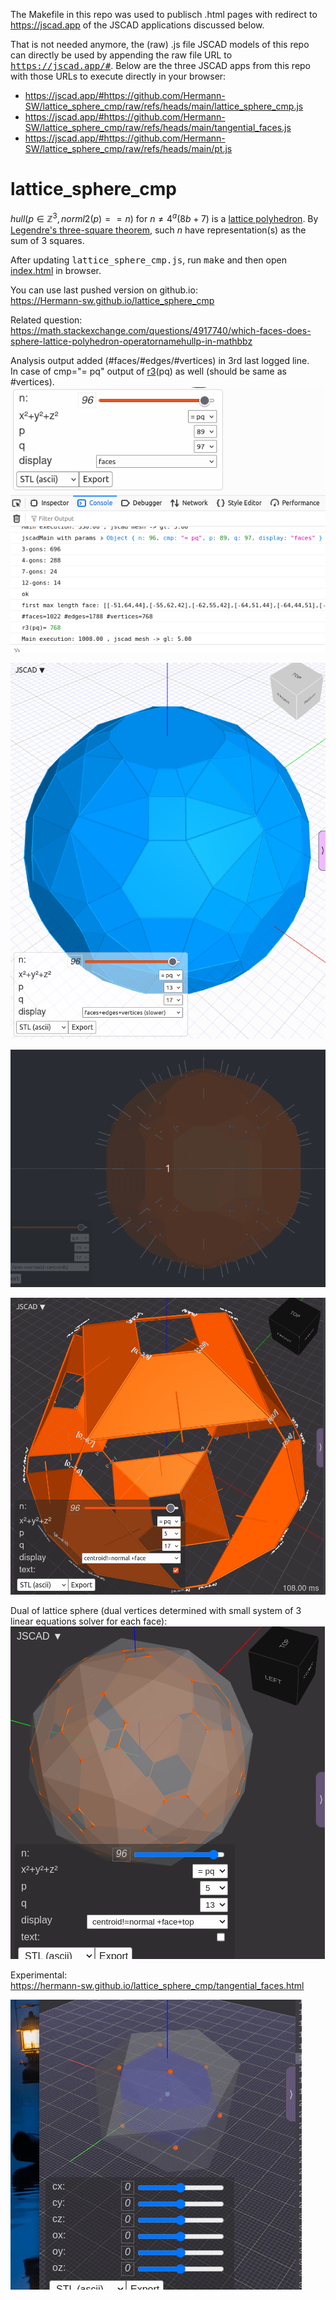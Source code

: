 The Makefile in this repo was used to publisch .html pages with redirect to https://jscad.app of the JSCAD applications discussed below.  

That is not needed anymore, the (raw) .js file JSCAD models of this repo can directly be used by appending the raw file URL to <kbd>https://jscad.app/#</kbd>. Below are the three JSCAD apps from this repo with those URLs to execute directly in your browser:  


- https://jscad.app/#https://github.com/Hermann-SW/lattice_sphere_cmp/raw/refs/heads/main/lattice_sphere_cmp.js  
- https://jscad.app/#https://github.com/Hermann-SW/lattice_sphere_cmp/raw/refs/heads/main/tangential_faces.js  
- https://jscad.app/#https://github.com/Hermann-SW/lattice_sphere_cmp/raw/refs/heads/main/pt.js  



# lattice_sphere_cmp

$hull(p\in\mathbb{Z}^3, norml2(p)==n)$ for $n\neq 4^a(8b+7)$ is a [lattice polyhedron](https://en.wikipedia.org/wiki/Polyhedron#Lattice_polyhedra). By [Legendre's three-square theorem](https://en.wikipedia.org/wiki/Legendre%27s_three-square_theorem), such $n$ have representation(s) as the sum of $3$ squares.

After updating <kbd>lattice_sphere_cmp.js</kbd>, run <kbd>make</kbd> and then open [index.html](index.html) in browser.

You can use last pushed version on github.io:  
https://Hermann-sw.github.io/lattice_sphere_cmp

Related question:  
https://math.stackexchange.com/questions/4917740/which-faces-does-sphere-lattice-polyhedron-operatornamehullp-in-mathbbz

Analysis output added (#faces/#edges/#vertices) in 3rd last logged line.  
In case of cmp="= pq" output of [r3](https://en.wikipedia.org/wiki/Sum_of_squares_function#k_=_3)(pq) as well (should be same as #vertices).  
![res/analysis_r3.png](res/analysis_r3.png)

![res/frames+edges+vertices.png](res/frames+edges+vertices.png)

![res/Peek_2024-05-29_21-50.gif](res/Peek_2024-05-29_21-50.gif)

![res/new_text.png](res/new_text.png)

Dual of lattice sphere (dual vertices determined with small system of 3 linear equations solver for each face):  
![res/dual_of_lattice_sphere.png](res/dual_of_lattice_sphere.png)


Experimental:  
https://hermann-sw.github.io/lattice_sphere_cmp/tangential_faces.html

![res/tangential_faces.recording.mp4.gif](res/tangential_faces.recording.mp4.gif)
